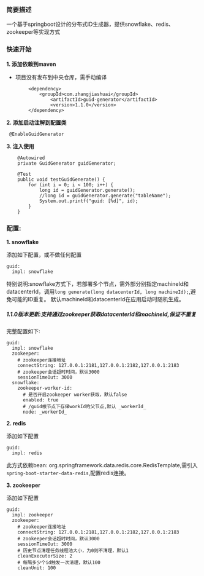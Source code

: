 ### 简要描述
一个基于springboot设计的分布式ID生成器，提供snowflake、redis、zookeeper等实现方式

### 快速开始
**1. 添加依赖到maven**

- 项目没有发布到中央仓库，需手动编译
```
		<dependency>
		    <groupId>com.zhangjiashuai</groupId>
    		    <artifactId>guid-generator</artifactId>
    		    <version>1.1.0</version>
		</dependency>
```

**2. 添加启动注解到配置类**

	 @EnableGuidGenerator

**3. 注入使用**

```
	@Autowired
	private GuidGenerator guidGenerator;
	
	@Test
	public void testGuidGenerate() {
		for (int i = 0; i < 100; i++) {
			long id = guidGenerator.generate();
			//long id = guidGenerator.generate("tableName");
			System.out.printf("guid: [%d]", id);
		}
	}
```

### 配置:
**1. snowflake**

添加如下配置，或不做任何配置
```
guid:
  impl: snowflake
```
特别说明:snowflake方式下，若部署多个节点，需外部分别指定machineId和datacenterId，调用`long generate(long datacenterId, long machineId);`,避免可能的ID重复。
默认machineId和datacenterId在应用启动时随机生成。

##### 1.1.0版本更新:支持通过zookeeper获取datacenterId和machineId,保证不重复
完整配置如下:
```
guid:
  impl: snowflake
  zookeeper:
    # zookeeper连接地址
    connectString: 127.0.0.1:2181,127.0.0.1:2182,127.0.0.1:2183
    # zookeeper会话超时时间，默认3000
    sessionTimeOut: 3000
  snowflake:
    zookeeper-worker-id:
      # 是否开启zookeeper worker获取，默认false
      enabled: true
      # /guid根节点下存储workId的父节点,默认 _workerId_
      node: _workerId_
```
**2. redis**

添加如下配置
```
guid:
  impl: redis
```
此方式依赖bean: org.springframework.data.redis.core.RedisTemplate,需引入`spring-boot-starter-data-redis`,配置redis连接。

**3. zookeeper**

添加如下配置
```
guid:
  impl: zookeeper
  zookeeper:
    # zookeeper连接地址
    connectString: 127.0.0.1:2181,127.0.0.1:2182,127.0.0.1:2183
    # zookeeper会话超时时间，默认3000
    sessionTimeOut: 3000
    # 历史节点清理任务线程池大小，为0则不清理，默认1
    cleanExecutorSize: 2
    # 每隔多少个id触发一次清理，默认100
    cleanUnit: 100
```
